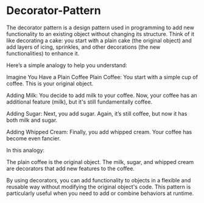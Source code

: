 # Decorator-Pattern

The decorator pattern is a design pattern used in programming to add new functionality to an existing object without changing its structure. Think of it like decorating a cake: you start with a plain cake (the original object) and add layers of icing, sprinkles, and other decorations (the new functionalities) to enhance it.

Here’s a simple analogy to help you understand:

Imagine You Have a Plain Coffee
Plain Coffee: You start with a simple cup of coffee. This is your original object.

Adding Milk: You decide to add milk to your coffee. Now, your coffee has an additional feature (milk), but it's still fundamentally coffee.

Adding Sugar: Next, you add sugar. Again, it’s still coffee, but now it has both milk and sugar.

Adding Whipped Cream: Finally, you add whipped cream. Your coffee has become even fancier.

In this analogy:

The plain coffee is the original object.
The milk, sugar, and whipped cream are decorators that add new features to the coffee.


By using decorators, you can add functionality to objects in a flexible and reusable way without modifying the original object's code. This pattern is particularly useful when you need to add or combine behaviors at runtime.
